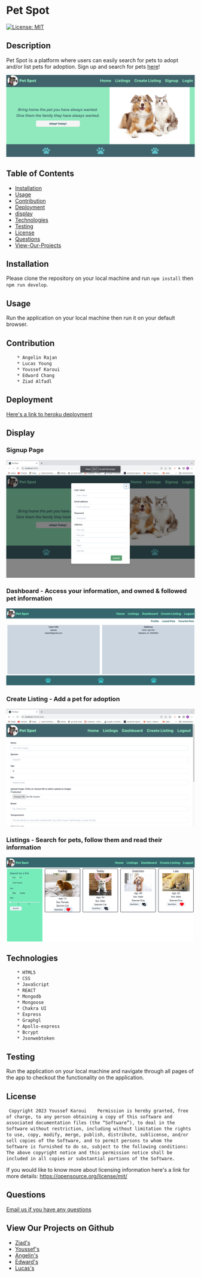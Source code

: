# Pet Spot
  [![License: MIT](https://img.shields.io/badge/License-MIT-yellow.svg)](https://opensource.org/licenses/MIT)

## Description
Pet Spot is a platform where users can easily search for pets to adopt and/or list pets for adoption. Sign up and search for pets [here](https://shielded-beach-29867-5efce834725b.herokuapp.com/)!

![alt text](./client/public/images/README.screenshot.png)

  ## Table of Contents

  - [Installation](#installation)
  - [Usage](#usage)
  - [Contribution](#contribution)
  - [Deployment](#deployment)
  - [display](#display)
  - [Technologies](#technologies)
  - [Testing](#testing)
  - [License](#license)
  - [Questions](#questions)
  - [View-Our-Projects](#projects)

  ## Installation

  Please clone the repository on your local machine and run `npm install` then `npm run develop`.

  ## Usage

  Run the application on your local machine then run it on your default browser. 
  
  ## Contribution 
    
        * Angelin Rajan
        * Lucas Young
        * Youssef Karoui
        * Edward Chang
        * Ziad Alfadl
  
  ## Deployment

  [Here's a link to heroku deployment](https://shielded-beach-29867-5efce834725b.herokuapp.com/)

  ## Display

 ### Signup Page
   
   ![alt text](./client/public/images/signup.screenshot.png)


 ### Dashboard - Access your information, and owned & followed pet information
  
  ![alt text](./client/public/images/dashboard2.screenshot.png)

 ### Create Listing - Add a pet for adoption

  ![alt text](./client/public/images/create.listing.screenshot.png)

### Listings - Search for pets, follow them and read their information
  ![alt text](./client/public/images/listing2.screenshot.png)

  ## Technologies

        * HTML5
        * CSS
        * JavaScript
        * REACT
        * Mongodb
        * Mongoose
        * Chakra UI
        * Express
        * Graphgl
        * Apollo-express
        * Bcrypt
        * Jsonwebtoken

  ## Testing 

  Run the application on your local machine and navigate through all pages of the app to checkout the functionality  on the application.

  ## License 

     Copyright 2023 Youssef Karoui    Permission is hereby granted, free of charge, to any person obtaining a copy of this software and associated documentation files (the “Software”), to deal in the Software without restriction, including without limitation the rights to use, copy, modify, merge, publish, distribute, sublicense, and/or sell copies of the Software, and to permit persons to whom the Software is furnished to do so, subject to the following conditions: The above copyright notice and this permission notice shall be included in all copies or substantial portions of the Software.

  If you would like to know more about licensing information here's a link for more details: https://opensource.org/license/mit/

  ## Questions 

  [Email us if you have any questions](mailto:youssefkaroui6@gmail.com;uwlryroung@gmail.com;ziad.t.alfadl@gmail.com;boyofpopsicle@gmail.com;angelinrajan20@gmail.com)

## View Our Projects on Github
 
 * [Ziad's](https://github.com/Z-Alfadl?tab=repositories)
 * [Youssef's](https://github.com/youssefkaroui?tab=repositories)
 * [Angelin's](https://github.com/angelinrajan?tab=repositories)
 * [Edward's](https://github.com/ednihilator?tab=repositories)
 * [Lucas's](https://github.com/uwlryoung?tab=repositories)

  